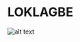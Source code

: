 # LOKLAGBE
![alt text](https://github.com/emranhosen50/LOKLAGBE/blob/emranhosen50/app/src/main/res/drawable-v24/loklagbe_light.gif)
